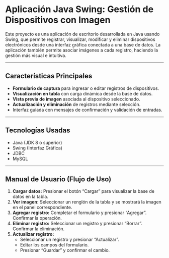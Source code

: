 #  Aplicación Java Swing: Gestión de Dispositivos con Imagen

Este proyecto es una aplicación de escritorio desarrollada en Java usando Swing, que permite registrar, visualizar, modificar y eliminar dispositivos electrónicos desde una interfaz gráfica conectada a una base de datos. La aplicación también permite asociar imágenes a cada registro, haciendo la gestión más visual e intuitiva.

---

##  Características Principales

-  **Formulario de captura** para ingresar o editar registros de dispositivos.
-  **Visualización en tabla** con carga dinámica desde la base de datos.
-  **Vista previa de imagen** asociada al dispositivo seleccionado.
-  **Actualización y eliminación** de registros mediante selección.
-  Interfaz guiada con mensajes de confirmación y validación de entradas.

---

##  Tecnologías Usadas

- Java (JDK 8 o superior)
- Swing (Interfaz Gráfica)
- JDBC
- MySQL

---

##  Manual de Usuario (Flujo de Uso)

1. **Cargar datos:** Presionar el botón “Cargar” para visualizar la base de datos en la tabla.
2. **Ver imagen:** Seleccionar un renglón de la tabla y se mostrará la imagen en el panel correspondiente.
3. **Agregar registro:** Completar el formulario y presionar “Agregar”. Confirmar la operación.
4. **Eliminar registro:** Seleccionar un registro y presionar “Borrar”. Confirmar la eliminación.
5. **Actualizar registro:**
   - Seleccionar un registro y presionar “Actualizar”.
   - Editar los campos del formulario.
   - Presionar “Guardar” y confirmar el cambio.

